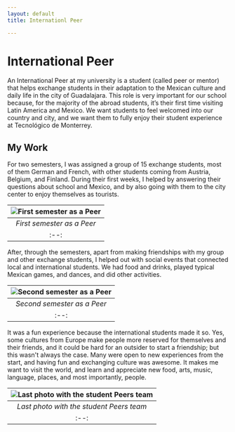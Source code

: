 ```yaml
---
layout: default
title: Internationl Peer

---
```


# International Peer
An International Peer at my university is a student (called peer or mentor) that helps exchange students in their adaptation to the Mexican culture and daily life in the city of Guadalajara. This role is very important for our school because, for the majority of the abroad students, it’s their first time visiting Latin America and Mexico. We want students to feel welcomed into our country and city, and we want them to fully enjoy their student experience at Tecnológico de Monterrey.

## My Work
For two semesters, I was assigned a group of 15 exchange students, most of them German and French, with other students coming from Austria, Belgium, and Finland. During their first weeks, I helped by answering their questions about school and Mexico, and by also going with them to the city center to enjoy themselves as tourists. 

| ![First semester as a Peer](https://i.imgur.com/cdS6GI1.jpg "First semester as a Peer") |
|:--:|
| *First semester as a Peer* |
|:--:|

After, through the semesters, apart from making friendships with my group and other exchange students, I helped out with social events that connected local and international students. We had food and drinks, played typical Mexican games, and dances, and did other activities. 

| ![Second semester as a Peer](https://i.imgur.com/OlF5YFN.jpg "Second semester as a Peer") |
|:--:|
| *Second semester as a Peer* |
|:--:|

It was a fun experience because the international students made it so. Yes, some cultures from Europe make people more reserved for themselves and their friends, and it could be hard for an outsider to start a friendship; but this wasn't always the case. Many were open to new experiences from the start, and having fun and exchanging culture was awesome. It makes me want to visit the world, and learn and appreciate new food, arts, music, language, places, and most importantly, people. 

| ![Last photo with the student Peers team](https://i.imgur.com/xgrMFAL.jpg "Last photo with the student Peers team") |
|:--:|
| *Last photo with the student Peers team* |
|:--:|